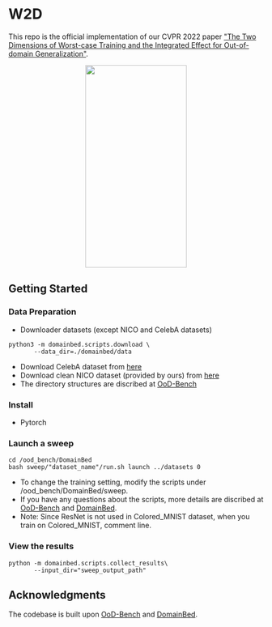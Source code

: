 # W2D

This repo is the official implementation of our CVPR 2022 paper ["The Two Dimensions of Worst-case Training and the Integrated Effect for Out-of-domain Generalization"]().

<p align="center">
 <img src="https://github.com/OoDBag/W2D/blob/main/overview.png" width="200" height="400" />


## Getting Started

### Data Preparation
* Downloader datasets (except NICO and CelebA datasets)
```
python3 -m domainbed.scripts.download \
       --data_dir=./domainbed/data
```
* Download CelebA dataset from [here]()
* Download clean NICO dataset (provided by ours) from [here]()
* The directory structures are discribed at [OoD-Bench](https://github.com/ynysjtu/ood_bench)

### Install

* Pytorch

### Launch a sweep

```
cd /ood_bench/DomainBed
bash sweep/"dataset_name"/run.sh launch ../datasets 0
```
* To change the training setting, modify the scripts under /ood_bench/DomainBed/sweep.
* If you have any questions about the scripts, more details are discribed at [OoD-Bench](https://github.com/ynysjtu/ood_bench) and [DomainBed](https://github.com/facebookresearch/DomainBed).
* Note: Since ResNet is not used in Colored_MNIST dataset, when you train on Colored_MNIST, comment line.   

### View the results

```
python -m domainbed.scripts.collect_results\
       --input_dir="sweep_output_path"
```

## Acknowledgments
The codebase is built upon [OoD-Bench](https://github.com/ynysjtu/ood_bench) and [DomainBed](https://github.com/facebookresearch/DomainBed).
